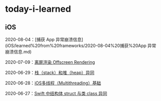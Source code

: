 # today-i-learned

## iOS

2020-08-04：[捕获 App 异常崩溃信息](iOS/learned%20from%20frameworks/2020-08-04%20捕获%20App 异常崩溃信息.md)

2020-07-09：[离屏渲染 Offscreen Rendering](iOS/learned%20from%20blogs/2020-07-09%20离屏渲染%20Offscreen%20Rendering.md)

2020-06-29：[栈（stack）和堆（heap）异同](iOS/2020-06-29%20栈（stack）和堆（heap）异同.md) 

2020-06-28：[iOS多线程（Multithreading）基础](iOS/2020-06-28%20iOS%20多线程（Multithreading）基础.md )

2020-06-27：[Swift 中结构体 struct 与类 class 异同](iOS/2020-06-27%20Swift%20中结构体%20struct%20与类%20class%20异同.md)



